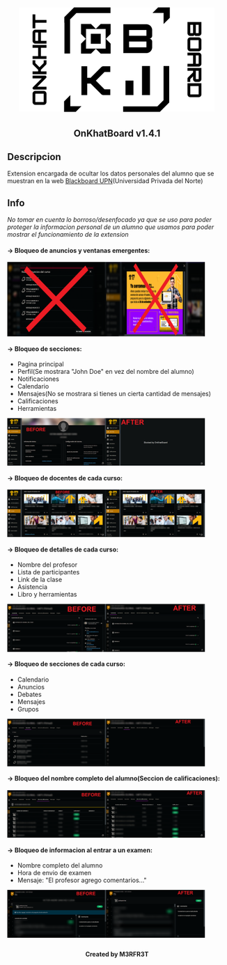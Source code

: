 <h1 align="center"><img src="/img/OnKhatBoard.png" alt="OnKhatBoard" width="450px" height="240px"></h1>
<h2 align="center">OnKhatBoard v1.4.1</h2>

## Descripcion

Extension encargada de ocultar los datos personales del alumno que se muestran en la web <a href="https://upn.blackboard.com/">Blackboard UPN</a>(Universidad Privada del Norte)

## Info

<i>No tomar en cuenta lo borroso/desenfocado ya que se uso para poder proteger la informacion personal de un alumno que usamos para poder mostrar el funcionamiento de la extension</i>

#### -> Bloqueo de anuncios y ventanas emergentes:

<div style="display:flex;">
  <img src="/img/announcement.png" alt="announcement" style="width:45%;">
  <img src="/img/popup.png" alt="popup" style="width:45%;">
</div>

#### -> Bloqueo de secciones:

- Pagina principal
- Perfil(Se mostrara "John Doe" en vez del nombre del alumno)
- Notificaciones
- Calendario
- Mensajes(No se mostrara si tienes un cierta cantidad de mensajes)
- Calificaciones
- Herramientas

<div style="display:flex;">
  <img src="/img/profile.png" alt="profile" style="width:45%;">
  <img src="/img/profile_block.png" alt="profile_block" style="width:45%;">
</div>

#### -> Bloqueo de docentes de cada curso:

<div style="display:flex;">
  <img src="/img/course_info.png" alt="course_info" style="width:45%;">
  <img src="/img/course_info_block.png" alt="course_info_block" style="width:45%;">
</div>

#### -> Bloqueo de detalles de cada curso:

- Nombre del profesor
- Lista de participantes
- Link de la clase
- Asistencia
- Libro y herramientas

<div style="display:flex;">
  <img src="/img/course_details.png" alt="course_details" style="width:45%;">
  <img src="/img/course_details_block.png" alt="course_details_block" style="width:45%;">
</div>

#### -> Bloqueo de secciones de cada curso:

- Calendario
- Anuncios
- Debates
- Mensajes
- Grupos

<div style="display:flex;">
  <img src="/img/course_nav.png" alt="course_nav" style="width:45%;">
  <img src="/img/course_nav_block.png" alt="course_nav_block" style="width:45%;">
</div>

#### -> Bloqueo del nombre completo del alumno(Seccion de calificaciones):

<div style="display:flex;">
  <img src="/img/exam_student_name.png" alt="exam_student_name" style="width:45%;">
  <img src="/img/exam_student_name_block.png" alt="exam_student_name_block" style="width:45%;">
</div>

#### -> Bloqueo de informacion al entrar a un examen:

- Nombre completo del alumno
- Hora de envio de examen
- Mensaje: "El profesor agrego comentarios..."

<div style="display:flex;">
  <img src="/img/exam_data.png" alt="exam_data" style="width:45%;">
  <img src="/img/exam_data_block.png" alt="exam_data_block" style="width:45%;">
</div>

##

<h4 align="center">Created by M3RFR3T</h1>
